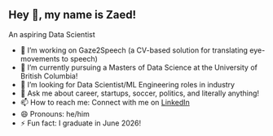 ## Hey 👋, my name is Zaed!

An aspiring Data Scientist

- 🔭 I’m working on Gaze2Speech (a CV-based solution for translating eye-movements to speech)
- 🌱 I’m currently pursuing a Masters of Data Science at the University of British Columbia!
- 👯 I’m looking for Data Scientist/ML Engineering roles in industry 
- 💬 Ask me about career, startups, soccer, politics, and literally anything!
- 📫 How to reach me: Connect with me on [LinkedIn](https://www.linkedin.com/in/mohammad-zaed-iqbal-khan-658517230/)
- 😄 Pronouns: he/him
- ⚡ Fun fact: I graduate in June 2026!
